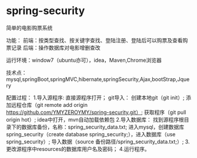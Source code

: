 # spring-security

简单的电影购票系统

功能：
  前端：按类型查找、按关键字查找、登陆注册、登陆后可以购票及查看购票记录
  后端：操作数据库对电影增删查改

运行环境：window7（ubuntu亦可），idea，Maven,Chrome浏览器

技术点：mysql,springBoot,springMVC,hibernate,springSecurity,Ajax,bootStrap,Jquery

配置过程：
  1.导入源程序:
      直接源程序打开；
      git导入：
        创建本地git（git init）;
        添加远程仓库（git remote add origin https://github.com/YMYZEROYMY/spring-security.git）;
        获取程序（git pull origin hot）;
    idea中打开，mvn自动加载依赖包
  2.导入数据库：
      找到源程序根目录下的数据库备份，名称：spring_security_data.txt;
      进入mysql，创建数据库spring_security（create database spring_security;），进入数据库（use spring_security）;
      导入数据（source 备份路径/spring_security_data.txt;）;
  3.更改源程序中resources的数据库用户名及密码；
  4.运行程序。
